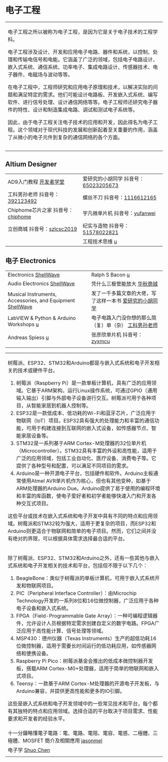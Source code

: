 # 电子工程

|                                                                                                                                                                                                                                                                                                                                                                            |
| -------------------------------------------------------------------------------------------------------------------------------------------------------------------------------------------------------------------------------------------------------------------------------------------------------------------------------------------------------------------------- |
| <p>电子工程之所以被称为电子工程，是因为它是关于电子技术的工程学科。</p><p>电子工程涉及设计、开发和应用电子电路、器件和系统，以控制、处理和传输电信号和电能。它涵盖了广泛的领域，包括电子电路设计、嵌入式系统、通信系统、功率电子、集成电路设计、传感器技术、电子器件、电磁场与波动等等。</p><p>在电子工程中，工程师研究和应用电子原理和技术，以解决实际的问题和满足特定的需求。他们可能设计电路板、开发嵌入式系统、编写软件、进行信号处理、设计通信网络等等。电子工程师还研究电子器件的特性、设计和制造集成电路、调试和测试电子系统等。</p><p>因此，由于电子工程关注电子技术的应用和开发，因此得名为电子工程。这个领域对于现代科技的发展和创新起着至关重要的作用，涵盖了从微小的电子元件到复杂的通信网络的各个方面。</p> |
|                                                                                                                                                                                                                                                                                                                                                                            |
|                                                                                                                                                                                                                                                                                                                                                                            |

## Altium Designer

|                                                                                                                                  |                                                                                                                                         |
| -------------------------------------------------------------------------------------------------------------------------------- | --------------------------------------------------------------------------------------------------------------------------------------- |
| AD9入门教程 [开发者学堂](https://www.youtube.com/playlist?list=PLGmd9-PCMLhbPMTmyDoGXcK5JR0UJDc5G)                                        | 爱研究的小胡同学 抖音号：[65023205673](https://www.douyin.com/user/MS4wLjABAAAA1dTgYWYI\_LcVyoSjwwhNSTV5O9\_POk807A82xb6D1KFgguGdqpu1o-TbEdRDeDZ\_) |
| 工科男孙老师 抖音号：[392123492](https://www.douyin.com/user/MS4wLjABAAAAz1FLFEwmUSshgK5JCOepkz19okqnaHCQMITwsH89otM)                      | 螺丝不刀 抖音号：[1116612165](https://www.douyin.com/user/MS4wLjABAAAAqHx04s0K8dh0gO-GliGNmy2OPYEWUtuKH8avNkeInXg)                              |
| Chiphome芯片之家 抖音号：[chiphome](https://www.douyin.com/user/MS4wLjABAAAAdd5RLR8BOcJ-BpAuFJUP-5M47cY7TEaL8UwD5VuGXM4)                 | 宇凡微单片机 抖音号：[yufanwei](https://www.douyin.com/user/MS4wLjABAAAAJdUiTpvXaNzoRSdle2j5BWgblGhMFI0xOPWANPccmHxfw4fCeCl\_lel4FmJNJ-SE)        |
| 立创商城 抖音号：[szlcsc2019](https://www.douyin.com/user/MS4wLjABAAAAlHsoraHD3L9eoMkWduntX76GFxKq2ZIj7hMCTHKttepsBzd4ZS0eN3215P1jeQn\_) | 纪实与造物 抖音号：[51578022821](https://www.douyin.com/user/MS4wLjABAAAAi12Ugm2JhoMHVJfK1QgDUlAots5kwN2DM-kIaZpCdsvVJTrZvbx2MiTn4HvzV\_40)      |
|                                                                                                                                  | 工程技术思维 [u](https://www.youtube.com/@e.n.g.i.n.e.e.r/playlists)                                                                          |

## 电子 Electronics

|                                                                                                                                       |                                                                                                                               |
| ------------------------------------------------------------------------------------------------------------------------------------- | ----------------------------------------------------------------------------------------------------------------------------- |
| Electronics [ShellWave](https://www.youtube.com/playlist?list=PLypxmOPCOkHVKeYmF0LWcVzt2fdFkLWWl)                                     | Ralph S Bacon [u](https://www.youtube.com/@RalphBacon/playlists)                                                              |
| Audio Electronics [ShellWave](https://www.youtube.com/playlist?list=PLypxmOPCOkHVYoeysQuZyDQCXlb0GVBye)                               | 凭什么三极管能放大 [华秋商城](https://www.douyin.com/video/7128222334955179277)                                                            |
| Musical Instruments, Accessories, and Equipment [ShellWave](https://www.youtube.com/playlist?list=PLypxmOPCOkHXMh0fPlPrM00YJU0XS7Rb1) | 发了一千多篇文章的大佬，写了这样一本书 [爱研究的小胡同学](https://www.douyin.com/video/7145830399761992995)                                              |
| LabVIEW & Python & Arduino Workshops [u](https://www.youtube.com/@milloin2006/playlists)                                              | 电子电路入门没你想的那么简（复）单（杂） [工科男孙老师](https://www.douyin.com/video/7150120849113238796)                                               |
| Andreas Spiess [u](https://www.youtube.com/@AndreasSpiess)                                                                            | 张彦欣单片机 抖音号：[zyxmcu](https://www.douyin.com/user/MS4wLjABAAAARwWt7mwPL7CUwLhrFADGG2eABfOMroZbhJBOrXaZNz5u8kANZIwxbwwSdL-jwS57) |
|                                                                                                                                       |                                                                                                                               |

|                                                                                                                                                                                                                                                                                                                                                                                                                                                                                                                                                                                                                                                                                                                          |
| ------------------------------------------------------------------------------------------------------------------------------------------------------------------------------------------------------------------------------------------------------------------------------------------------------------------------------------------------------------------------------------------------------------------------------------------------------------------------------------------------------------------------------------------------------------------------------------------------------------------------------------------------------------------------------------------------------------------------ |
| <p>树莓派、ESP32、STM32和Arduino都是与嵌入式系统和电子开发相关的技术或硬件平台。</p><ol><li>树莓派（Raspberry Pi）是一款单板计算机，具有广泛的应用领域。它基于ARM架构，运行Linux操作系统，可通过GPIO（通用输入输出）引脚与外部电子设备进行交互。树莓派可用于各种项目，从智能家居到机器人控制等。</li><li>ESP32是一款低成本、低功耗的Wi-Fi和蓝牙芯片，广泛应用于物联网（IoT）项目。ESP32具有强大的处理能力和丰富的通信功能，可用于构建连接到互联网的嵌入式设备，如传感器节点、智能家居设备等。</li><li>STM32是一系列基于ARM Cortex-M处理器的32位单片机（Microcontroller）。STM32具有丰富的外设和高性能，适用于广泛的应用领域，包括工业自动化、医疗设备、消费电子等。它提供了各种型号和配置，可以满足不同项目的需求。</li><li>Arduino是一种开源电子平台，包括硬件和软件。Arduino主板通常使用Atmel AVR单片机作为核心，但也有其他变种，如基于ARM处理器的Arduino Due。Arduino提供了易于使用的编程环境和丰富的库函数，使电子爱好者和初学者能够快速入门和开发各种交互式项目。</li></ol><p>这些平台或技术在嵌入式系统和电子开发中具有不同的特点和应用领域。树莓派和STM32较为强大，适用于更复杂的项目，而ESP32和Arduino则更适合于物联网和简单的电子项目。然而，它们之间并没有绝对的界限，可以根据具体需求选择最合适的平台。</p> |
| <p>除了树莓派、ESP32、STM32和Arduino之外，还有一些其他与嵌入式系统和电子开发相关的技术和平台，包括但不限于以下几个：</p><ol><li>BeagleBone：类似于树莓派的单板计算机，可用于嵌入式系统开发和物联网项目。</li><li>PIC（Peripheral Interface Controller）：由Microchip Technology开发的一系列8位和16位微控制器，广泛应用于各种电子设备和嵌入式系统。</li><li>FPGA（Field-Programmable Gate Array）：一种可编程逻辑器件，允许设计人员根据特定需求创建自定义的数字电路。FPGA广泛应用于高性能计算、信号处理等领域。</li><li>MSP430：德州仪器（Texas Instruments）生产的超低功耗16位微控制器，适用于需要长时间运行的低功耗应用，如传感器网络和便携设备。</li><li>Raspberry Pi Pico：树莓派基金会推出的低成本微控制器开发板，搭载ARM Cortex-M0+处理器，适用于简单的物联网和嵌入式项目。</li><li>Teensy：一款基于ARM Cortex-M处理器的开源电子开发板，与Arduino兼容，并提供更高性能和更多的IO引脚。</li></ol><p>这些是嵌入式系统和电子开发领域中的一些常见技术和平台，每个都有其独特的特点和应用领域。选择合适的平台取决于项目需求、性能要求和开发者的经验水平。</p>                                               |
| 十一分鐘略懂電子電路：電、電路、電阻、電容、電感、二極體、三極體、MOSFET 簡介及相關應用 [jasonmel](https://www.youtube.com/watch?v=V3A0fxmhYrg)                                                                                                                                                                                                                                                                                                                                                                                                                                                                                                                                                                                                                  |
| 电子学 [Shuo Chen](https://www.youtube.com/playlist?list=PL3wVcVGXqdnYfTyWPgnSlpOg-EO4lYzwE)                                                                                                                                                                                                                                                                                                                                                                                                                                                                                                                                                                                                                                |
|                                                                                                                                                                                                                                                                                                                                                                                                                                                                                                                                                                                                                                                                                                                          |

